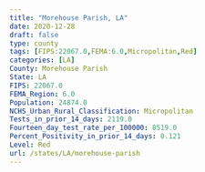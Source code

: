 ```yaml
---
title: "Morehouse Parish, LA"
date: 2020-12-28
draft: false
type: county
tags: [FIPS:22067.0,FEMA:6.0,Micropolitan,Red]
categories: [LA]
County: Morehouse Parish
State: LA
FIPS: 22067.0
FEMA_Region: 6.0
Population: 24874.0
NCHS_Urban_Rural_Classification: Micropolitan
Tests_in_prior_14_days: 2119.0
Fourteen_day_test_rate_per_100000: 8519.0
Percent_Positivity_in_prior_14_days: 0.121
Level: Red
url: /states/LA/morehouse-parish
---
```



